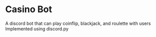 # Casino Bot
 A discord bot that can play coinflip, blackjack, and roulette with users
 Implemented using discord.py
